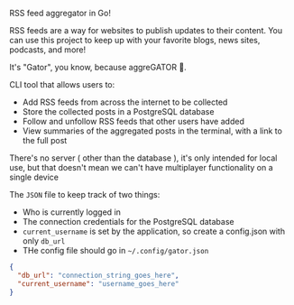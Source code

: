 RSS feed aggregator in Go!

RSS feeds are a way for websites to publish updates to their content. You can use this project to keep up with your favorite blogs, news sites, podcasts, and more!

It's "Gator", you know, because aggreGATOR 🐊.

CLI tool that allows users to:

- Add RSS feeds from across the internet to be collected
- Store the collected posts in a PostgreSQL database
- Follow and unfollow RSS feeds that other users have added
- View summaries of the aggregated posts in the terminal, with a link to the full post

There's no server ( other than the database ), it's only intended for local use, but that doesn't mean we can't have multiplayer functionality on a single device

The `JSON` file to keep track of two things:

- Who is currently logged in
- The connection credentials for the PostgreSQL database
- `current_username` is set by the application, so create a config.json with only `db_url`
- THe config file should go in `~/.config/gator.json`

```json
{
  "db_url": "connection_string_goes_here",
  "current_username": "username_goes_here"
}
```
